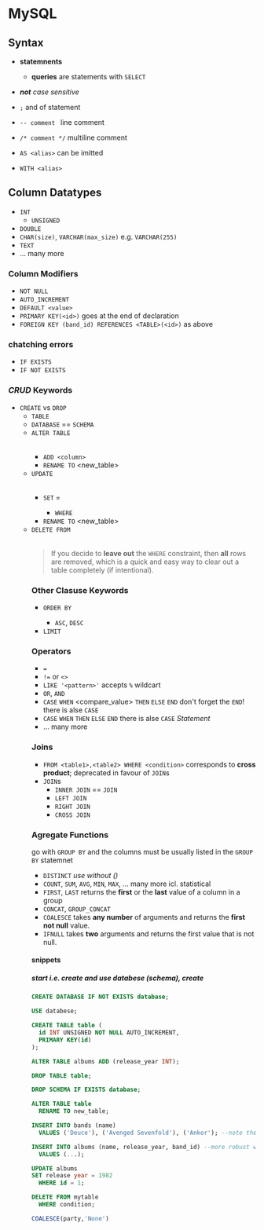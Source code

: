 # MySQL <a name="top"></a>

## Syntax

* **statemnents**
  * **queries** are statements with `SELECT` 

* <i>**not** case sensitive</i>
* `;` and of statement
* `-- comment ` line comment
* `/* comment */` multiline comment

* `AS <alias>` can be imitted
* `WITH <alias>`

## Column Datatypes

* `INT`
  * `UNSIGNED`
* `DOUBLE`
* `CHAR(size)`, `VARCHAR(max_size)` e.g. `VARCHAR(255)`
* `TEXT`
* ... many more

### Column Modifiers
  
* `NOT NULL`
* `AUTO_INCREMENT`
* `DEFAULT <value>`
* `PRIMARY KEY(<id>)` goes at the end of declaration
* `FOREIGN KEY (band_id) REFERENCES <TABLE>(<id>)` as above

### chatching errors

* `IF EXISTS`
* `IF NOT EXISTS`

### *CRUD* Keywords

* `CREATE` vs `DROP`
  * `TABLE` <table>
  * `DATABASE` <databese> == `SCHEMA` <schema>
* `ALTER TABLE` <table>
  * `ADD <column>`
  * `RENAME TO` <new_table>
* `UPDATE` <table>
  * `SET` <column> = <value>
    * `WHERE` <consition>
  * `RENAME TO` <new_table>
* `DELETE FROM` <table>

> If you decide to **leave out** the `WHERE` constraint, then **all** rows are removed, which is a quick and easy way to clear out a table completely (if intentional).

### Other Clasuse Keywords

* `ORDER BY` <column>
  * `ASC`, `DESC`
* `LIMIT` <number>

### Operators

* `=`
* `!=` or `<>`
* `LIKE '<pattern>'` accepts `%` wildcart
* `OR`, `AND`
* `CASE` <value> `WHEN` <compare_value> `THEN` <result> `ELSE` <result> `END` don't forget the `END`! there is alse `CASE` 
* `CASE` `WHEN` <condition> `THEN` <result> `ELSE` <result> `END` there is alse `CASE` *Statement*
* ... many more

### Joins

* `FROM <table1>,<table2> WHERE <condition>` corresponds to **cross product**; deprecated in favour of `JOIN`s
* `JOIN`s
  * `INNER JOIN`  == `JOIN`
  * `LEFT JOIN`
  * `RIGHT JOIN`
  * `CROSS JOIN`   

### Agregate **Functions**

go with `GROUP BY` and the columns must be usually listed in the `GROUP BY` statemnet

* `DISTINCT` *use without ()*
* `COUNT`, `SUM`, `AVG`, `MIN`, `MAX`, ... many more icl. statistical
* `FIRST`, `LAST` returns the **first** or the **last** value of a column in a group
* `CONCAT`, `GROUP_CONCAT`
* `COALESCE` takes **any number** of arguments and returns the **first not null** value.
* `IFNULL` takes **two** arguments and returns the first value that is not null.

#### snippets

##### start *i.e.* create and use databese (schema), create

```sql
CREATE DATABASE IF NOT EXISTS database;

USE databese;

CREATE TABLE table (
  id INT UNSIGNED NOT NULL AUTO_INCREMENT,
  PRIMARY KEY(id)
);
```
```sql
ALTER TABLE albums ADD (release_year INT);
```
```sql
DROP TABLE table;

DROP SCHEMA IF EXISTS database;
```
```sql
ALTER TABLE table
  RENAME TO new_table;
```
```sql
INSERT INTO bands (name)
  VALUES ('Deuce'), ('Avenged Sevenfold'), ('Ankor'); --note the parentheses!;
```
```sql
INSERT INTO albums (name, release_year, band_id) --more robust way (in case of future column modification)
  VALUES (...);
```
```sql
UPDATE albums
SET release year = 1982
  WHERE id = 1;
```
```sql
DELETE FROM mytable
  WHERE condition;
```
```sql
COALESCE(party,'None')
```

